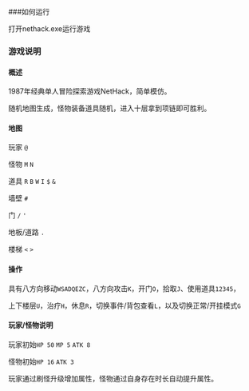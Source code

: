 ###如何运行

打开nethack.exe运行游戏



### 游戏说明

#### 概述

1987年经典单人冒险探索游戏NetHack，简单模仿。

随机地图生成，怪物装备道具随机，进入十层拿到项链即可胜利。

#### 地图

玩家 `@`

怪物 `M` `N`

道具 `R` `B` `W` `I` `$` `&` 

墙壁 `#`

门 `/` `'`

地板/道路 `.`

楼梯 `<` `>`

#### 操作

具有八方向移动`WSADQEZC`，八方向攻击`K`，开门`O`，拾取`J`、使用道具`12345`，

上下楼层`U`，治疗`H`，休息`R`，切换事件/背包查看`L`，以及切换正常/开挂模式`G`

#### 玩家/怪物说明

玩家初始`HP 50` `MP 5` `ATK 8`

怪物初始`HP 16` `ATK 3`

玩家通过刷怪升级增加属性，怪物通过自身存在时长自动提升属性。

